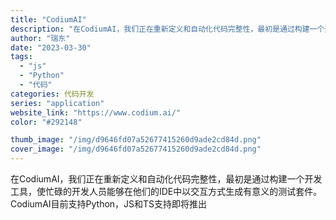 ```yaml
---
title: "CodiumAI"
description: "在CodiumAI，我们正在重新定义和自动化代码完整性，最初是通过构建一个开发工具，使忙碌的开发人员能够在他们的IDE中"
author: "瑞东"
date: "2023-03-30"
tags:
  - "js"
  - "Python"
  - "代码"
categories: 代码开发
series: "application"
website_link: "https://www.codium.ai/"
color: "#292148"

thumb_image: "/img/d9646fd07a52677415260d9ade2cd84d.png"
cover_image: "/img/d9646fd07a52677415260d9ade2cd84d.png"
---
```


在CodiumAI，我们正在重新定义和自动化代码完整性，最初是通过构建一个开发工具，使忙碌的开发人员能够在他们的IDE中以交互方式生成有意义的测试套件。 CodiumAI目前支持Python，JS和TS支持即将推出